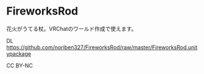 # FireworksRod

花火がうてる杖。VRChatのワールド作成で使えます。

DL
https://github.com/noriben327/FireworksRod/raw/master/FireworksRod.unitypackage

CC BY-NC
